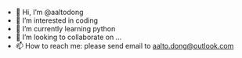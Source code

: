 - 👋 Hi, I’m @aaltodong
- 👀 I’m interested in coding
- 🌱 I’m currently learning python
- 💞️ I’m looking to collaborate on ...
- 📫 How to reach me: please send email to aalto.dong@outlook.com

<!---
aaltodong/aaltodong is a ✨ special ✨ repository because its `README.md` (this file) appears on your GitHub profile.
You can click the Preview link to take a look at your changes.
--->
